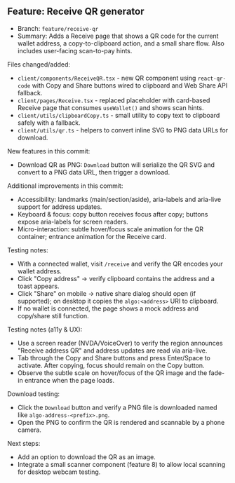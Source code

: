 ## Feature: Receive QR generator

- Branch: `feature/receive-qr`
- Summary: Adds a Receive page that shows a QR code for the current wallet address, a copy-to-clipboard action, and a small share flow. Also includes user-facing scan-to-pay hints.

Files changed/added:

- `client/components/ReceiveQR.tsx` - new QR component using `react-qr-code` with Copy and Share buttons wired to clipboard and Web Share API fallback.
- `client/pages/Receive.tsx` - replaced placeholder with card-based Receive page that consumes `useWallet()` and shows scan hints.
- `client/utils/clipboardCopy.ts` - small utility to copy text to clipboard safely with a fallback.
 - `client/utils/qr.ts` - helpers to convert inline SVG to PNG data URLs for download.

New features in this commit:

 - Download QR as PNG: `Download` button will serialize the QR SVG and convert to a PNG data URL, then trigger a download.


Additional improvements in this commit:

- Accessibility: landmarks (main/section/aside), aria-labels and aria-live support for address updates.
- Keyboard & focus: copy button receives focus after copy; buttons expose aria-labels for screen readers.
- Micro-interaction: subtle hover/focus scale animation for the QR container; entrance animation for the Receive card.


Testing notes:

- With a connected wallet, visit `/receive` and verify the QR encodes your wallet address.
- Click "Copy address" -> verify clipboard contains the address and a toast appears.
- Click "Share" on mobile -> native share dialog should open (if supported); on desktop it copies the `algo:<address>` URI to clipboard.
- If no wallet is connected, the page shows a mock address and copy/share still function.

Testing notes (a11y & UX):

- Use a screen reader (NVDA/VoiceOver) to verify the region announces "Receive address QR" and address updates are read via aria-live.
- Tab through the Copy and Share buttons and press Enter/Space to activate. After copying, focus should remain on the Copy button.
- Observe the subtle scale on hover/focus of the QR image and the fade-in entrance when the page loads.

Download testing:

 - Click the `Download` button and verify a PNG file is downloaded named like `algo-address-<prefix>.png`.
 - Open the PNG to confirm the QR is rendered and scannable by a phone camera.

Next steps:

- Add an option to download the QR as an image.
- Integrate a small scanner component (feature 8) to allow local scanning for desktop webcam testing.
